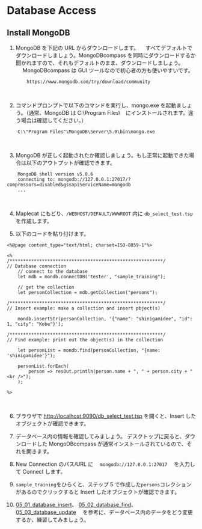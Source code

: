 # Database Access

## Install MongoDB

1.  MongoDB を下記の URL からダウンロードします。
    　すべてデフォルトでダウンロードしましょう。MongoDBcompass を同時にダウンロードするか聞かれますので、それもデフォルトのまま、ダウンロードしましょう。
    　 MongoDBcompass は GUI ツールなので初心者の方も使いやすいです。

            https://www.mongodb.com/try/download/community

    <br>

2.  コマンドプロンプトで以下のコマンドを実行し、mongo.exe を起動ましょう。（通常、MongoDB は C:\Program Files\　にインストールされます。違う場合は確認してください。）

```
	C:\"Program Files"\MongoDB\Server\5.0\bin\mongo.exe
```

<br>

3. MongoDB が正しく起動されたか確認しましょう。もし正常に起動できた場合は以下のアウトプットが確認できます。

```
	MongoDB shell version v5.0.6
	connecting to: mongodb://127.0.0.1:27017/?compressors=disabled&gssapiServiceName=mongodb
	...
```

<br>

4. Maplecat にもどり、`/WEBHOST/DEFAULT/WWWROOT` 内に `db_select_test.tsp` 　を作成します。
   <br>

5. 以下のコードを貼り付けます。

```
<%@page content_type="text/html; charset=ISO-8859-1"%>

<%
/*********************************************************/
// Database connection
	// connect to the database
	let mdb = mondb.connectDB('tester', "sample_training");

	// get the collection
	let personCollection = mdb.getCollection("persons");

/*********************************************************/
// Insert example: make a collection and insert pbject(s)

	mondb.insertStr(personCollection, '{"name": "shinigamidee", "id": 1, "city": "Kobe"}');

/*********************************************************/
// Find example: print out the object(s) in the collection

    let personList = mondb.find(personCollection, "{name: 'shinigamidee'}");

	personList.forEach(
		person => resOut.println(person.name + ", " + person.city + "<br />");
	);

%>

```

<br>

6. ブラウザで [http://localhost:9090/db_select_test.tsp](http://localhost:9090/db_select_test.tsp) を開くと、Insert したオブジェクトが確認できます。
   <br>

7. データベース内の情報を確認してみましょう。
   デスクトップに戻ると、ダウンロードした MongoDBcompass が通常インストールされているので、それを開きます。
   <br>

8. New Connection のパス/URL に　 `mongodb://127.0.0.1:27017` 　を入力して Connect します。
   <br>

9. `sample_training`をひらくと、ステップ 5 で作成した`persons`コレクションがあるのでクリックすると Insert したオブジェクトが確認できます。
   <br>

10. [05_01_database_insert](05_01_database_insert/README.md)、 [05_02_database_find](05_02_database_find/README.md)、[05_03_database_update](05_03_database_update/README.md) 　を参考に、データベース内のデータをどう変更するか、練習してみましょう。
